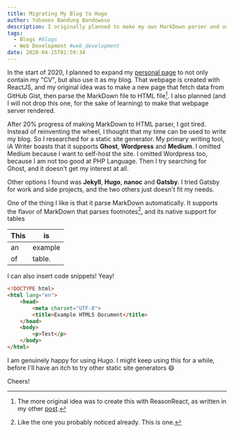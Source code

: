 ```yaml
---
title: Migrating My Blog to Hugo
author: Yohanes Bandung Bondowoso
description: I originally planned to make my own MarkDown parser and use gist as my blog CMS. After researched a bit between static site generator, I choose Hugo.
tags:
  - Blogs #blogs
  - Web Development #web_development
date: 2020-04-15T01:59:34
---
```


In the start of 2020, I planned to expand my [personal page](https://ybbond.dev/) to not only contain my "CV", but also use it as my blog. That webpage is created with ReactJS, and my original idea was to make a new page that fetch data from GitHub Gist, then parse the MarkDown file to HTML file[^1]. I also planned (and I will not drop this one, for the sake of learning) to make that webpage server rendered.

[^1]: The more original idea was to create this with ReasonReact, as written in my other [post](https://blog.ybbond.dev/posts/2020-03-03-trying-bs-json-and-bs-fetch-to-publish-my-gist-as-blog).

After 20% progress of making MarkDown to HTML parser, I got tired. Instead of reinventing the wheel, I thought that my time can be used to write my blog. So I researched for a static site generator. My primary writing tool, iA Writer boasts that it supports **Ghost**, **Wordpress** and **Medium**. I omitted Medium because I want to self-host the site. I omitted Wordpress too, because I am not too good at PHP Language. Then I try searching for Ghost, and it doesn't get my interest at all.

Other options I found was **Jekyll**, **Hugo**, **nanoc** and **Gatsby**. I tried Gatsby for work and side projects, and the two others just doesn't fit my needs.

One of the thing I like is that it parse MarkDown automatically. It supports the flavor of MarkDown that parses footnotes[^2], and its native support for tables

[^2]: Like the one you probably noticed already. This is one.

This | is
-----|------
  an | example
  of | table.

I can also insert code snippets! Yeay!


```html
<!DOCTYPE html>
<html lang="en">
    <head>
        <meta charset="UTF-8">
        <title>Example HTML5 Document</title>
    </head>
    <body>
        <p>Test</p>
    </body>
</html>
```

I am genuinely happy for using Hugo. I might keep using this for a while, before I'll have an itch to try other static site  generators 😄

Cheers!
